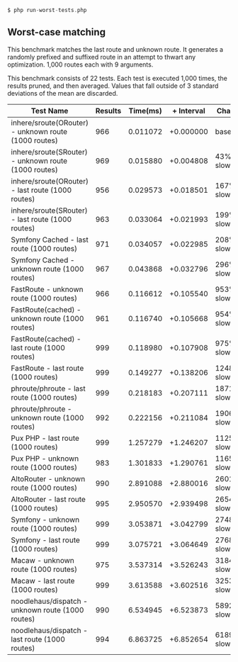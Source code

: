 ```php
$ php run-worst-tests.php
```

## Worst-case matching
This benchmark matches the last route and unknown route. It generates a randomly prefixed and suffixed route in an attempt to thwart any optimization. 1,000 routes each with 9 arguments.

This benchmark consists of 22 tests. Each test is executed 1,000 times, the results pruned, and then averaged. Values that fall outside of 3 standard deviations of the mean are discarded.


Test Name | Results | Time(ms) | + Interval | Change
--------- | ------- | ---- | ---------- | ------
inhere/sroute(ORouter) - unknown route (1000 routes) | 966 | 0.011072 | +0.000000 | baseline
inhere/sroute(SRouter) - unknown route (1000 routes) | 969 | 0.015880 | +0.004808 | 43% slower
inhere/sroute(ORouter) - last route (1000 routes) | 956 | 0.029573 | +0.018501 | 167% slower
inhere/sroute(SRouter) - last route (1000 routes) | 963 | 0.033064 | +0.021993 | 199% slower
Symfony Cached - last route (1000 routes) | 971 | 0.034057 | +0.022985 | 208% slower
Symfony Cached - unknown route (1000 routes) | 967 | 0.043868 | +0.032796 | 296% slower
FastRoute - unknown route (1000 routes) | 966 | 0.116612 | +0.105540 | 953% slower
FastRoute(cached) - unknown route (1000 routes) | 961 | 0.116740 | +0.105668 | 954% slower
FastRoute(cached) - last route (1000 routes) | 999 | 0.118980 | +0.107908 | 975% slower
FastRoute - last route (1000 routes) | 999 | 0.149277 | +0.138206 | 1248% slower
phroute/phroute - last route (1000 routes) | 999 | 0.218183 | +0.207111 | 1871% slower
phroute/phroute - unknown route (1000 routes) | 992 | 0.222156 | +0.211084 | 1906% slower
Pux PHP - last route (1000 routes) | 999 | 1.257279 | +1.246207 | 11256% slower
Pux PHP - unknown route (1000 routes) | 983 | 1.301833 | +1.290761 | 11658% slower
AltoRouter - unknown route (1000 routes) | 990 | 2.891088 | +2.880016 | 26012% slower
AltoRouter - last route (1000 routes) | 995 | 2.950570 | +2.939498 | 26549% slower
Symfony - unknown route (1000 routes) | 999 | 3.053871 | +3.042799 | 27482% slower
Symfony - last route (1000 routes) | 999 | 3.075721 | +3.064649 | 27680% slower
Macaw - unknown route (1000 routes) | 975 | 3.537314 | +3.526243 | 31849% slower
Macaw - last route (1000 routes) | 999 | 3.613588 | +3.602516 | 32537% slower
noodlehaus/dispatch - unknown route (1000 routes) | 990 | 6.534945 | +6.523873 | 58923% slower
noodlehaus/dispatch - last route (1000 routes) | 994 | 6.863725 | +6.852654 | 61892% slower

